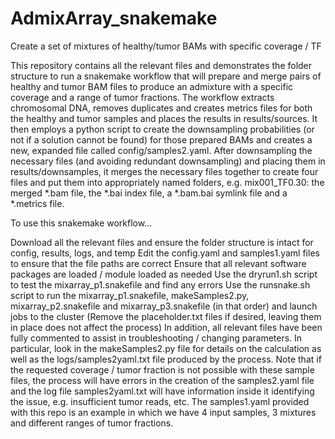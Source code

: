 # AdmixArray_snakemake

Create a set of mixtures of healthy/tumor BAMs with specific coverage / TF

This repository contains all the relevant files and demonstrates the folder structure to run a snakemake workflow that will prepare and merge  pairs of healthy and tumor BAM files to produce an admixture with a specific coverage and a range of tumor fractions. The workflow extracts chromosomal DNA, removes duplicates and creates metrics files for both the healthy and tumor samples and places the results in results/sources. It then employs a python script to create the downsampling probabilities (or not if a solution cannot be found) for those prepared BAMs and creates a new, expanded file called config/samples2.yaml. After downsampling the necessary files (and avoiding redundant downsampling) and placing them in results/downsamples, it merges the necessary files together to create four files and put them into appropriately named folders, e.g. mix001_TF0.30: the merged *.bam file, the *.bai index file, a *.bam.bai symlink file and a *.metrics file.

To use this snakemake workflow...

Download all the relevant files and ensure the folder structure is intact for config, results, logs, and temp
Edit the config.yaml and samples1.yaml files to ensure that the file paths are correct
Ensure that all relevant software packages are loaded / module loaded as needed
Use the dryrun1.sh script to test the mixarray_p1.snakefile and find any errors
Use the runsnake.sh script to run the mixarray_p1.snakefile, makeSamples2.py, mixarray_p2.snakefile and mixarray_p3.snakefile (in that order) and launch jobs to the cluster
(Remove the placeholder.txt files if desired, leaving them in place does not affect the process)
In addition, all relevant files have been fully commented to assist in troubleshooting / changing parameters. In particular, look in the makeSamples2.py file for details on the calculation as well as the logs/samples2yaml.txt file produced by the process. Note that if the requested coverage / tumor fraction is not possible with these sample files, the process will have errors in the creation of the samples2.yaml file and the log file samples2yaml.txt will have information inside it identifying the issue, e.g. insufficient tumor reads, etc.
The samples1.yaml provided with this repo is an example in which we have 4 input samples, 3 mixtures and different ranges of tumor fractions.
